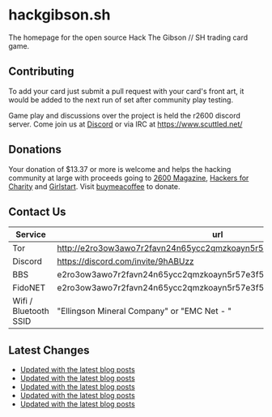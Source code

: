# hackgibson.sh
The homepage for the open source Hack The Gibson // SH trading card game.


## Contributing

To add your card just submit a pull request with your card's front art, it would be added to the next run of set after community play testing.

Game play and discussions over the project is held the r2600 discord server. Come join us at [Discord](https://discord.com/invite/9hABUzz) or via IRC at https://www.scuttled.net/


## Donations

Your donation of $13.37 or more is welcome and helps the hacking community at large with proceeds going to [2600 Magazine](https://2600.com/), [Hackers for Charity](https://hackersforcharity.org) and [Girlstart](https://girlstart.org).  Visit [buymeacoffee](https://www.buymeacoffee.com/hackgibson.sh) to donate.


## Contact Us

Service | url
-|-
Tor | http://e2ro3ow3awo7r2favn24n65ycc2qmzkoayn5r57e3f56nvjwdcgg32ad.onion
Discord | https://discord.com/invite/9hABUzz
BBS | e2ro3ow3awo7r2favn24n65ycc2qmzkoayn5r57e3f56nvjwdcgg32ad.onion:23
FidoNET | e2ro3ow3awo7r2favn24n65ycc2qmzkoayn5r57e3f56nvjwdcgg32ad.onion:24554
Wifi / Bluetooth SSID | "Ellingson Mineral Company" or "EMC Net - <fidonet address>"

## Latest Changes
<!-- BLOG-POST-LIST:START -->
- [Updated with the latest blog posts](https://github.com/DFW2600/hackgibson.sh/commit/2e17991c15f6f570af6f5aa41fd82dba97b4b9ba)
- [Updated with the latest blog posts](https://github.com/DFW2600/hackgibson.sh/commit/6d14ca9e53af83ccf69984f9851c0ccf9a1a493a)
- [Updated with the latest blog posts](https://github.com/DFW2600/hackgibson.sh/commit/d724c8a9930a6b8f01a1069d375e7625f2a24c20)
- [Updated with the latest blog posts](https://github.com/DFW2600/hackgibson.sh/commit/4b922e6d12c588bf705132de2a35c0029ee8b4ca)
- [Updated with the latest blog posts](https://github.com/DFW2600/hackgibson.sh/commit/6880673d344abb07ac67fc30640696fbd1ebafd9)
<!-- BLOG-POST-LIST:END -->
